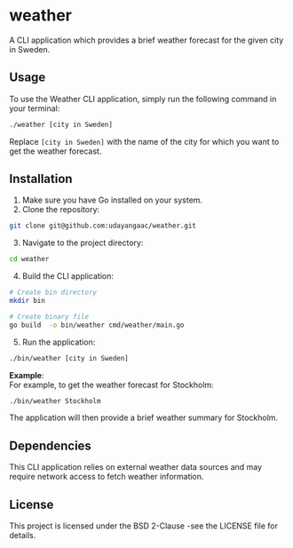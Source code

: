 # weather
A CLI application which provides a brief weather forecast for the given city in Sweden.

## Usage

To use the Weather CLI application, simply run the following command in your terminal:
```bash
./weather [city in Sweden]
```
Replace `[city in Sweden]` with the name of the city for which you want to get the weather forecast.

## Installation
1. Make sure you have Go installed on your system.
2. Clone the repository:

```bash
git clone git@github.com:udayangaac/weather.git
```
3. Navigate to the project directory:

```bash
cd weather
```
4. Build the CLI application:

```bash
# Create bin directory
mkdir bin

# Create binary file
go build  -o bin/weather cmd/weather/main.go 
```

5. Run the application:

```bash
./bin/weather [city in Sweden]
```
__Example__:  
For example, to get the weather forecast for Stockholm:

```bash
./bin/weather Stockholm
```
The application will then provide a brief weather summary for Stockholm.

## Dependencies

This CLI application relies on external weather data sources and may require network access to fetch weather information.

## License

This project is licensed under the BSD 2-Clause -see the LICENSE file for details.